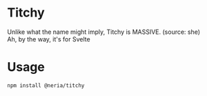 # Titchy

Unlike what the name might imply, Titchy is MASSIVE. (source: she) \
Ah, by the way, it's for Svelte

# Usage

```bash
npm install @neria/titchy
```
